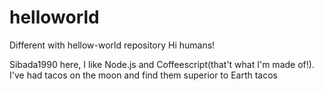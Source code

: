 # helloworld
Different with hellow-world repository
Hi humans!

Sibada1990 here, I like Node.js and Coffeescript(that't what I'm made of!).
I've had tacos on the moon and find them superior to Earth tacos
